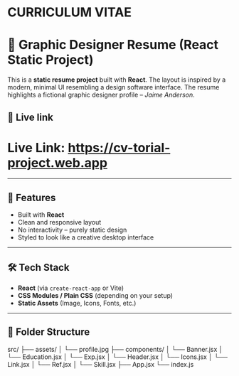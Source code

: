 # CURRICULUM VITAE

# 🎨 Graphic Designer Resume (React Static Project)

This is a **static resume project** built with **React**. The layout is inspired by a modern, minimal UI resembling a design software interface. The resume highlights a fictional graphic designer profile – *Jaime Anderson*.

## 📸 Live link

# Live Link: https://cv-torial-project.web.app

---

## 🚀 Features

- Built with **React**
- Clean and responsive layout
- No interactivity – purely static design
- Styled to look like a creative desktop interface

---

## 🛠️ Tech Stack

- **React** (via `create-react-app` or Vite)
- **CSS Modules / Plain CSS** (depending on your setup)
- **Static Assets** (Image, Icons, Fonts, etc.)

---

## 📂 Folder Structure

src/
├── assets/
│ └── profile.jpg
├── components/
│ └── Banner.jsx
│ └── Education.jsx
│ └── Exp.jsx
│ └── Header.jsx
│ └── Icons.jsx
│ └── Link.jsx
│ └── Ref.jsx
│ └── Skill.jsx
├── App.jsx
└── index.js